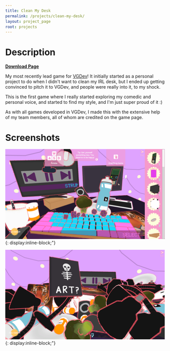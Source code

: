 ```yaml
---
title: Clean My Desk
permalink: /projects/clean-my-desk/
layout: project_page
root: projects
---
```

# Description
[**Download Page**](vgdev.gtorg.gatech.edu/game/clean-my-desk/)

My most recently lead game for [VGDev](http://vgdev.com)! It initially started as a personal project to do when I didn't want to clean my IRL desk, but I ended up getting convinced to pitch it to VGDev, and people were really into it, to my shock.

This is the first game where I really started exploring my comedic and personal voice, and started to find my style, and I'm just super proud of it :)

As with all games developed in VGDev, I made this with the extensive help of my team members, all of whom are credited on the game page.

# Screenshots

![demo](/images/cmd_screenshot1.png){: display:inline-block;"}

![demo](/images/cmd_screenshot2.png){: display:inline-block;"}